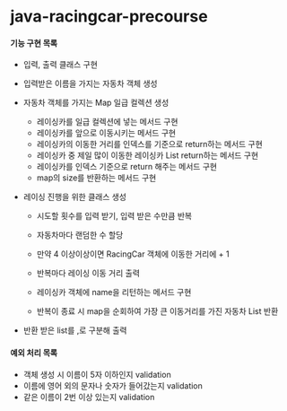# java-racingcar-precourse

#### 기능 구현 목록

- 입력, 출력 클래스 구현

- 입력받은 이름을 가지는 자동차 객체 생성

- 자동차 객체를 가지는 Map 일급 컬렉션 생성

  - 레이싱카를 일급 컬렉션에 넣는 메서드 구현
  - 레이싱카를 앞으로 이동시키는 메서드 구현
  - 레이싱카의 이동한 거리를 인덱스를 기준으로 return하는 메서드 구현
  - 레이싱카 중 제일 많이 이동한 레이싱카 List return하는 메서드 구현
  - 레이싱카를 인덱스 기준으로 return 해주는 메서드 구현
  - map의 size를 반환하는 메서드 구현

- 레이싱 진행을 위한 클래스 생성

  - 시도할 횟수를 입력 받기, 입력 받은 수만큼 반복

  - 자동차마다 랜덤한 수 할당

  - 만약 4 이상이상이면 RacingCar 객체에 이동한 거리에 + 1
  - 반복마다 레이싱 이동 거리 출력
  - 레이싱카 객체에 name을 리턴하는 메서드 구현
  - 반복이 종료 시 map을 순회하여 가장 큰 이동거리를 가진 자동차 List 반환

- 반환 받은 list를 ,로 구분해 출력

#### 예외 처리 목록

- 객체 생성 시 이름이 5자 이하인지 validation
- 이름에 영어 외의 문자나 숫자가 들어갔는지 validation
- 같은 이름이 2번 이상 있는지 validation
